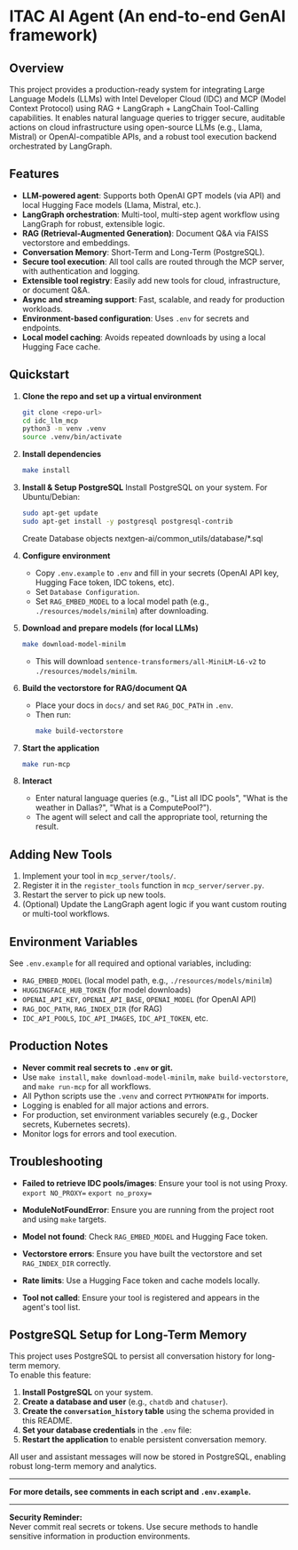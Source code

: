 # ITAC AI Agent (An end-to-end GenAI framework)

## Overview

This project provides a production-ready system for integrating Large Language Models (LLMs) with Intel Developer Cloud (IDC) and MCP (Model Context Protocol) using RAG + LangGraph + LangChain Tool-Calling capabilities. It enables natural language queries to trigger secure, auditable actions on cloud infrastructure using open-source LLMs (e.g., Llama, Mistral) or OpenAI-compatible APIs, and a robust tool execution backend orchestrated by LangGraph.

## Features

- **LLM-powered agent**: Supports both OpenAI GPT models (via API) and local Hugging Face models (Llama, Mistral, etc.).
- **LangGraph orchestration**: Multi-tool, multi-step agent workflow using LangGraph for robust, extensible logic.
- **RAG (Retrieval-Augmented Generation)**: Document Q&A via FAISS vectorstore and embeddings.
- **Conversation Memory**: Short-Term and Long-Term (PostgreSQL).
- **Secure tool execution**: All tool calls are routed through the MCP server, with authentication and logging.
- **Extensible tool registry**: Easily add new tools for cloud, infrastructure, or document Q&A.
- **Async and streaming support**: Fast, scalable, and ready for production workloads.
- **Environment-based configuration**: Uses `.env` for secrets and endpoints.
- **Local model caching**: Avoids repeated downloads by using a local Hugging Face cache.

## Quickstart

1. **Clone the repo and set up a virtual environment**
    ```sh
    git clone <repo-url>
    cd idc_llm_mcp
    python3 -m venv .venv
    source .venv/bin/activate
    ```

2. **Install dependencies**
    ```sh
    make install
    ```

3. **Install & Setup PostgreSQL**
    Install PostgreSQL on your system.
    For Ubuntu/Debian:
    ```sh
    sudo apt-get update
    sudo apt-get install -y postgresql postgresql-contrib
    ```
    

    Create Database objects
        nextgen-ai/common_utils/database/*.sql

4. **Configure environment**
    - Copy `.env.example` to `.env` and fill in your secrets (OpenAI API key, Hugging Face token, IDC tokens, etc).
    - Set `Database Configuration`.
    - Set `RAG_EMBED_MODEL` to a local model path (e.g., `./resources/models/minilm`) after downloading.

5. **Download and prepare models (for local LLMs)**
    ```sh
    make download-model-minilm
    ```
    - This will download `sentence-transformers/all-MiniLM-L6-v2` to `./resources/models/minilm`.

6. **Build the vectorstore for RAG/document QA**
    - Place your docs in `docs/` and set `RAG_DOC_PATH` in `.env`.
    - Then run:
      ```sh
      make build-vectorstore
      ```

7. **Start the application**
    ```sh
    make run-mcp
    ```

8. **Interact**
    - Enter natural language queries (e.g., "List all IDC pools", "What is the weather in Dallas?", "What is a ComputePool?").
    - The agent will select and call the appropriate tool, returning the result.

## Adding New Tools

1. Implement your tool in `mcp_server/tools/`.
2. Register it in the `register_tools` function in `mcp_server/server.py`.
3. Restart the server to pick up new tools.
4. (Optional) Update the LangGraph agent logic if you want custom routing or multi-tool workflows.

## Environment Variables

See `.env.example` for all required and optional variables, including:
- `RAG_EMBED_MODEL` (local model path, e.g., `./resources/models/minilm`)
- `HUGGINGFACE_HUB_TOKEN` (for model downloads)
- `OPENAI_API_KEY`, `OPENAI_API_BASE`, `OPENAI_MODEL` (for OpenAI API)
- `RAG_DOC_PATH`, `RAG_INDEX_DIR` (for RAG)
- `IDC_API_POOLS`, `IDC_API_IMAGES`, `IDC_API_TOKEN`, etc.

## Production Notes

- **Never commit real secrets to `.env` or git.**
- Use `make install`, `make download-model-minilm`, `make build-vectorstore`, and `make run-mcp` for all workflows.
- All Python scripts use the `.venv` and correct `PYTHONPATH` for imports.
- Logging is enabled for all major actions and errors.
- For production, set environment variables securely (e.g., Docker secrets, Kubernetes secrets).
- Monitor logs for errors and tool execution.

## Troubleshooting

- **Failed to retrieve IDC pools/images**: Ensure your tool is not using Proxy.
`export NO_PROXY=`
`export no_proxy=`

- **ModuleNotFoundError**: Ensure you are running from the project root and using `make` targets.
- **Model not found**: Check `RAG_EMBED_MODEL` and Hugging Face token.
- **Vectorstore errors**: Ensure you have built the vectorstore and set `RAG_INDEX_DIR` correctly.
- **Rate limits**: Use a Hugging Face token and cache models locally.
- **Tool not called**: Ensure your tool is registered and appears in the agent's tool list.

## PostgreSQL Setup for Long-Term Memory

This project uses PostgreSQL to persist all conversation history for long-term memory.  
To enable this feature:

1. **Install PostgreSQL** on your system.
2. **Create a database and user** (e.g., `chatdb` and `chatuser`).
3. **Create the `conversation_history` table** using the schema provided in this README.
4. **Set your database credentials** in the `.env` file:
5. **Restart the application** to enable persistent conversation memory.

All user and assistant messages will now be stored in PostgreSQL, enabling robust long-term memory and analytics.

---

**For more details, see comments in each script and `.env.example`.**

---

**Security Reminder:**  
Never commit real secrets or tokens. Use secure methods to handle sensitive information in production environments.
